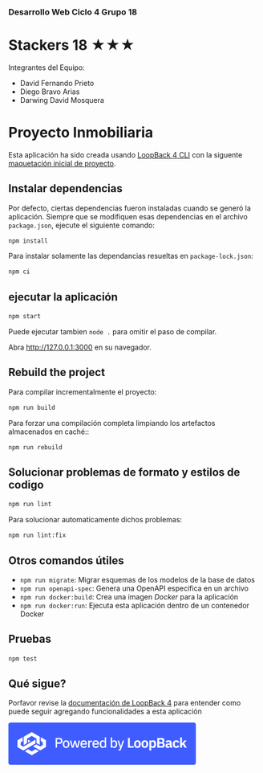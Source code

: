 ### Desarrollo Web Ciclo 4 Grupo 18
# Stackers 18 ★★★

Integrantes del Equipo:
* David Fernando Prieto
* Diego Bravo Arias
* Darwing David Mosquera

# Proyecto Inmobiliaria

Esta aplicación ha sido creada usando [LoopBack 4 CLI](https://loopback.io/doc/en/lb4/Command-line-interface.html) con la siguente
[maquetación inicial de proyecto](https://loopback.io/doc/en/lb4/Loopback-application-layout.html).

## Instalar dependencias

Por defecto, ciertas dependencias fueron instaladas cuando se generó la aplicación.
Siempre que se modifiquen esas dependencias en el archivo `package.json`, ejecute el siguiente comando:

```sh
npm install
```

Para instalar solamente las dependancias resueltas en `package-lock.json`:

```sh
npm ci
```

## ejecutar la aplicación

```sh
npm start
```

Puede ejecutar tambien `node .` para omitir el paso de compilar.

Abra http://127.0.0.1:3000 en su navegador.

## Rebuild the project

Para compilar incrementalmente el proyecto:

```sh
npm run build
```

Para forzar una compilación completa limpiando los artefactos almacenados en caché::

```sh
npm run rebuild
```

## Solucionar problemas de formato y estilos de codigo

```sh
npm run lint
```

Para solucionar automaticamente dichos problemas:

```sh
npm run lint:fix
```

## Otros comandos útiles

- `npm run migrate`: Migrar esquemas de los modelos de la base de datos
- `npm run openapi-spec`: Genera una OpenAPI especifica en un archivo
- `npm run docker:build`: Crea una imagen _Docker_ para la aplicación
- `npm run docker:run`: Ejecuta esta aplicación dentro de un contenedor Docker

## Pruebas

```sh
npm test
```

## Qué sigue?

Porfavor revise la [documentación de LoopBack 4](https://loopback.io/doc/en/lb4/) para entender como puede seguir agregando funcionalidades a esta aplicación

[![LoopBack](https://github.com/loopbackio/loopback-next/raw/master/docs/site/imgs/branding/Powered-by-LoopBack-Badge-(blue)-@2x.png)](http://loopback.io/)
